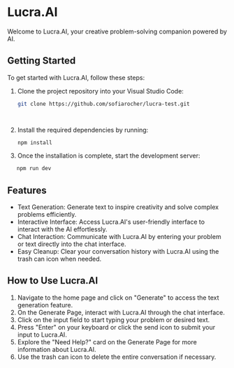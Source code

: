 # Lucra.AI

Welcome to Lucra.AI, your creative problem-solving companion powered by AI.




## Getting Started

To get started with Lucra.AI, follow these steps:

1. Clone the project repository into your Visual Studio Code:
   ```bash
   git clone https://github.com/sofiarocher/lucra-test.git

  
2. Install the required dependencies by running:
    ```bash
   npm install

3. Once the installation is complete, start the development server:

```bash
   npm run dev
   ```

## Features

- Text Generation: Generate text to inspire creativity and solve complex problems efficiently.
- Interactive Interface: Access Lucra.AI's user-friendly interface to interact with the AI effortlessly.
- Chat Interaction: Communicate with Lucra.AI by entering your problem or text directly into the chat interface.
- Easy Cleanup: Clear your conversation history with Lucra.AI using the trash can icon when needed.

## How to Use Lucra.AI

1. Navigate to the home page and click on "Generate" to access the text generation feature.
2. On the Generate Page, interact with Lucra.AI through the chat interface.
3. Click on the input field to start typing your problem or desired text.
4. Press "Enter" on your keyboard or click the send icon to submit your input to Lucra.AI.
5. Explore the "Need Help?" card on the Generate Page for more information about Lucra.AI.
6. Use the trash can icon to delete the entire conversation if necessary.

